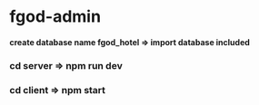# fgod-admin
<h4>create database name fgod_hotel => import database included</h4>

<h3>cd server => npm run dev</h3>
<h3>cd client => npm start</h3>
